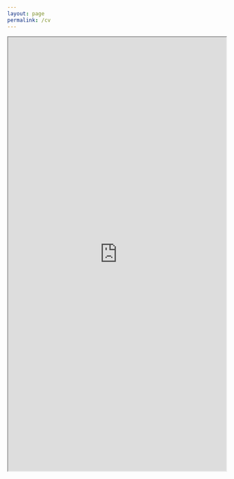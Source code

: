 ```yaml
---
layout: page
permalink: /cv
---
```


 <iframe src="https://docs.google.com/gview?url=https://github.com/waltscience/waltscience.github.io/blob/master/_creds/Walter_CV_web.pdf&embedded=true" width="100%" height="1000"></iframe>